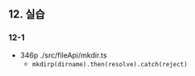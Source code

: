## 12. 실습

### 12-1
  - 346p ./src/fileApi/mkdir.ts
    - `mkdirp(dirname).then(resolve).catch(reject)`


